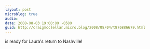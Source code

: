 ```yaml
---
layout: post
microblog: true
audio: 
date: 2008-08-03 19:00:00 -0500
guid: http://craigmcclellan.micro.blog/2008/08/04/t876886679.html
---
```

is ready for Laura's return to Nashville!
